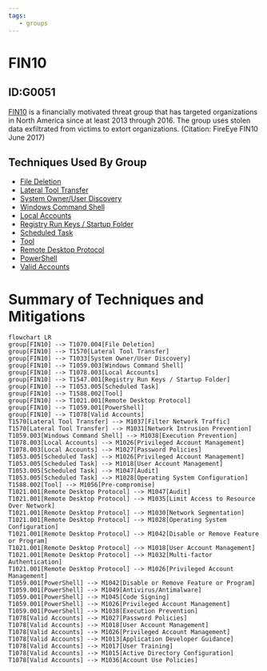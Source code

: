 ```yaml
---
tags:
   - groups
---
```

# FIN10
## ID:G0051
[FIN10](/mitre/groups/G0051) is a financially motivated threat group that has targeted organizations in North America since at least 2013 through 2016. The group uses stolen data exfiltrated from victims to extort organizations. (Citation: FireEye FIN10 June 2017)
## Techniques Used By Group
* [File Deletion](techniques/T1070/004)
* [Lateral Tool Transfer](techniques/T1570)
* [System Owner/User Discovery](techniques/T1033)
* [Windows Command Shell](techniques/T1059/003)
* [Local Accounts](techniques/T1078/003)
* [Registry Run Keys / Startup Folder](techniques/T1547/001)
* [Scheduled Task](techniques/T1053/005)
* [Tool](techniques/T1588/002)
* [Remote Desktop Protocol](techniques/T1021/001)
* [PowerShell](techniques/T1059/001)
* [Valid Accounts](techniques/T1078)

# Summary of Techniques and Mitigations
```mermaid
flowchart LR
group[FIN10] --> T1070.004[File Deletion]
group[FIN10] --> T1570[Lateral Tool Transfer]
group[FIN10] --> T1033[System Owner/User Discovery]
group[FIN10] --> T1059.003[Windows Command Shell]
group[FIN10] --> T1078.003[Local Accounts]
group[FIN10] --> T1547.001[Registry Run Keys / Startup Folder]
group[FIN10] --> T1053.005[Scheduled Task]
group[FIN10] --> T1588.002[Tool]
group[FIN10] --> T1021.001[Remote Desktop Protocol]
group[FIN10] --> T1059.001[PowerShell]
group[FIN10] --> T1078[Valid Accounts]
T1570[Lateral Tool Transfer] --> M1037[Filter Network Traffic]
T1570[Lateral Tool Transfer] --> M1031[Network Intrusion Prevention]
T1059.003[Windows Command Shell] --> M1038[Execution Prevention]
T1078.003[Local Accounts] --> M1026[Privileged Account Management]
T1078.003[Local Accounts] --> M1027[Password Policies]
T1053.005[Scheduled Task] --> M1026[Privileged Account Management]
T1053.005[Scheduled Task] --> M1018[User Account Management]
T1053.005[Scheduled Task] --> M1047[Audit]
T1053.005[Scheduled Task] --> M1028[Operating System Configuration]
T1588.002[Tool] --> M1056[Pre-compromise]
T1021.001[Remote Desktop Protocol] --> M1047[Audit]
T1021.001[Remote Desktop Protocol] --> M1035[Limit Access to Resource Over Network]
T1021.001[Remote Desktop Protocol] --> M1030[Network Segmentation]
T1021.001[Remote Desktop Protocol] --> M1028[Operating System Configuration]
T1021.001[Remote Desktop Protocol] --> M1042[Disable or Remove Feature or Program]
T1021.001[Remote Desktop Protocol] --> M1018[User Account Management]
T1021.001[Remote Desktop Protocol] --> M1032[Multi-factor Authentication]
T1021.001[Remote Desktop Protocol] --> M1026[Privileged Account Management]
T1059.001[PowerShell] --> M1042[Disable or Remove Feature or Program]
T1059.001[PowerShell] --> M1049[Antivirus/Antimalware]
T1059.001[PowerShell] --> M1045[Code Signing]
T1059.001[PowerShell] --> M1026[Privileged Account Management]
T1059.001[PowerShell] --> M1038[Execution Prevention]
T1078[Valid Accounts] --> M1027[Password Policies]
T1078[Valid Accounts] --> M1018[User Account Management]
T1078[Valid Accounts] --> M1026[Privileged Account Management]
T1078[Valid Accounts] --> M1013[Application Developer Guidance]
T1078[Valid Accounts] --> M1017[User Training]
T1078[Valid Accounts] --> M1015[Active Directory Configuration]
T1078[Valid Accounts] --> M1036[Account Use Policies]
```
